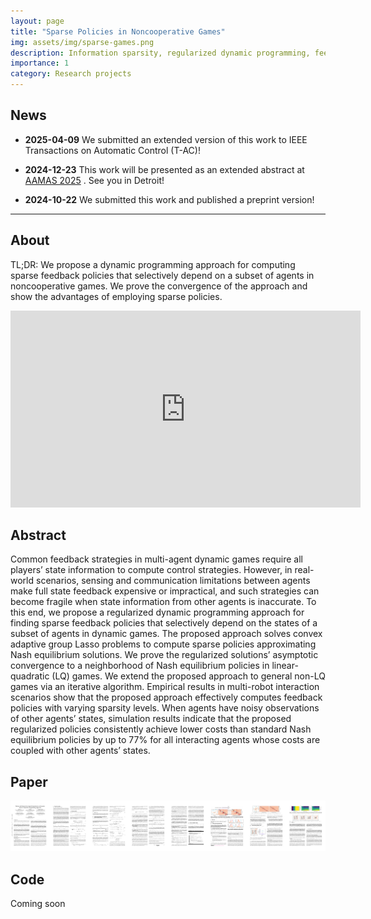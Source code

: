 ```yaml
---
layout: page
title: "Sparse Policies in Noncooperative Games"
img: assets/img/sparse-games.png
description: Information sparsity, regularized dynamic programming, feedback Nash equilibrium
importance: 1
category: Research projects
---
```


## News

* **2025-04-09** We submitted an extended version of this work to IEEE Transactions on Automatic Control (T-AC)!
  
* **2024-12-23** This work will be presented as an extended abstract at <a href="https://aamas2025.org/">AAMAS 2025</a> . See you in Detroit!

* **2024-10-22** We submitted this work and published a preprint version!



---

## About 

TL;DR: We propose a dynamic programming approach for computing sparse feedback policies that selectively depend on a subset of agents in noncooperative games. We prove the convergence of the approach and show the advantages of employing sparse policies.

<iframe width="560" height="315" src="https://www.youtube.com/embed/un-0I8votLw?si=LykE2p8NcrNjKL9N" title="YouTube video player" frameborder="0" allow="accelerometer; autoplay; clipboard-write; encrypted-media; gyroscope; picture-in-picture; web-share" referrerpolicy="strict-origin-when-cross-origin" allowfullscreen></iframe>


## Abstract

Common feedback strategies in multi-agent dynamic games require all players’ state information to compute control strategies. However, in real-world scenarios, sensing and communication limitations between agents make full state feedback expensive or impractical, and such strategies can become fragile when state information from other agents is inaccurate. To this end, we propose a regularized dynamic programming approach for finding sparse feedback policies that selectively depend on the states of a subset of agents in dynamic games. The proposed approach solves convex adaptive group Lasso problems to compute sparse policies approximating Nash equilibrium solutions. We prove the regularized solutions’ asymptotic convergence to a neighborhood of Nash equilibrium policies in linear-quadratic (LQ) games. We extend the proposed approach to general non-LQ games via an iterative algorithm. Empirical results in multi-robot interaction scenarios show that the proposed approach effectively computes feedback policies with varying sparsity levels. When agents have noisy observations of other agents’ states, simulation results indicate that the proposed regularized policies consistently achieve lower costs than standard Nash equilibrium policies by up to 77% for all interacting agents whose costs are coupled with other agents’ states.





## Paper

<a href ="https://arxiv.org/pdf/2410.16441"><img src="/assets/img/sparse_games_teaser.png"></a>

<!-- <a href ="https://arxiv.org/abs/2402.08902"><img src="/assets/img/liu2024wafr_teaser.png"></a> -->

<!-- <a href ="https://ieeexplore.ieee.org/document/10137879"><img src="/assets/img/liu2023ral_teaser.png"></a> -->

<!-- ```
@article{liu2022learning,
  title={Learning to Play Trajectory Games Against Opponents with Unknown Objectives},
  author={Liu, Xinjie and Peters, Lasse and Alonso-Mora, Javier},
  journal={IEEE Robotics and Automation Letters (RA-L)},
  year={2023}
}
``` -->

<!-- ## Poster -->

<!-- <a href ="https://xinjie-liu.github.io/assets/pdf/liu2024auto.pdf"><img src="https://xinjie-liu.github.io/assets/img/liu2024auto.png" width = "560" height = "396"></a> -->



## Code

Coming soon

<!-- [Repository Link](https://github.com/xinjie-liu/AutoEncodingBayesianInverseGames.jl) -->


<!-- ## Poster -->

<!-- <a href ="https://xinjie-liu.github.io/assets/pdf/Liu2023learningPoster(full).pdf"><img src="https://xinjie-liu.github.io/assets/img/liu2023ral_poster.png" width = "560" height = "396"></a> -->

<!-- ## Short Talk -->

<!-- <iframe width="560" height="315" src="https://www.youtube.com/embed/X_xMdyxNads?si=mTP2jUT5JiP1-dtg" title="YouTube video player" frameborder="0" allow="accelerometer; autoplay; clipboard-write; encrypted-media; gyroscope; picture-in-picture; web-share" allowfullscreen></iframe> -->

<!-- ## Slides -->

<!-- <a href ="https://xinjie-liu.github.io/static/talks/Xinjie2023TUD.pdf"><img src="/assets/img/Xinjie2023TUD-1.png" width = "560" height = "315"></a> -->






